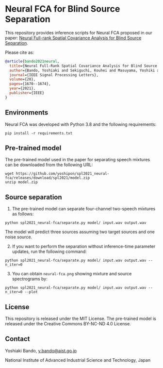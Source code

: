 # Neural FCA for Blind Source Separation
This repository provides inference scripts for Neural FCA proposed in our paper: [Neural Full-rank Spatial Covariance Analysis for Blind Source Separation](https://ieeexplore.ieee.org/document/9506855).

Please cite as:
```bibtex
@article{bando2021neural,
  title={Neural Full-Rank Spatial Covariance Analysis for Blind Source Separation},
  author={Bando, Yoshiaki and Sekiguchi, Kouhei and Masuyama, Yoshiki and Nugraha, Aditya Arie and Fontaine, Mathieu and Yoshii, Kazuyoshi},
  journal={IEEE Signal Processing Letters},
  volume={28},
  pages={1670--1674},
  year={2021},
  publisher={IEEE}
}
```

## Environments
Neural FCA was developed with Python 3.8 and the following requirements:
```shell
pip install -r requirements.txt
```

## Pre-trained model
The pre-trained model used in the paper for separating speech mixtures can be downloaded from the following URL:
```shell
wget https://github.com/yoshipon/spl2021_neural-fca/releases/download/spl2021/model.zip
unzip model.zip
```

## Source separation
1. The pre-trained model can separate four-channel two-speech mixtures as follows:
```shell
python spl2021_neural-fca/separate.py model/ input.wav output.wav
```
The model will predict three sources assuming two target sources and one noise source.

2. If you want to perform the separation without inference-time parameter updates, run the following command:
```shell
python spl2021_neural-fca/separate.py model/ input.wav output.wav --n_iter=0
```

3. You can obtain `neural-fca.png` showing mixture and source spectrograms by:
```shell
python spl2021_neural-fca/separate.py model/ input.wav output.wav --n_iter=0 --plot
```

## License
This repository is released under the MIT License.
The pre-trained model is released under the Creative Commons BY-NC-ND 4.0 License.

## Contact
Yoshiaki Bando, y.bando@aist.go.jp

National Institute of Advanced Industrial Science and Technology, Japan
